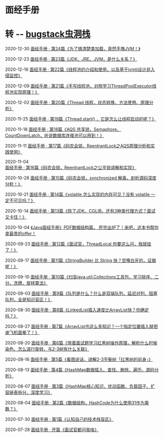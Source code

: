 # 面经手册


# 转 -- [bugstack虫洞栈](https://bugstack.cn/itstack/interview.html)


<span class="posts-list-meta">2020-12-30</span>
<a class="posts-list-name bubble-float-left" href="https://bugstack.cn/interview/2020/12/30/%E9%9D%A2%E7%BB%8F%E6%89%8B%E5%86%8C-%E7%AC%AC24%E7%AF%87-%E4%B8%BA%E4%BA%86%E6%90%9E%E6%B8%85%E6%A5%9A%E7%B1%BB%E5%8A%A0%E8%BD%BD-%E7%AB%9F%E7%84%B6%E6%89%8B%E6%92%B8JVM.html">面经手册 · 第24篇《为了搞清楚类加载，竟然手撸JVM！》</a>
   
  
<span class="posts-list-meta">2020-12-23</span>
<a class="posts-list-name bubble-float-left" href="https://bugstack.cn/interview/2020/12/23/%E9%9D%A2%E7%BB%8F%E6%89%8B%E5%86%8C-%E7%AC%AC23%E7%AF%87-JDK-JRE-JVM-%E6%98%AF%E4%BB%80%E4%B9%88%E5%85%B3%E7%B3%BB.html">面经手册 · 第23篇《JDK、JRE、JVM，是什么关系？》</a>
 
       
<span class="posts-list-meta">2020-12-16</span>
<a class="posts-list-name bubble-float-left" href="https://bugstack.cn/interview/2020/12/16/%E9%9D%A2%E7%BB%8F%E6%89%8B%E5%86%8C-%E7%AC%AC22%E7%AF%87-%E7%BA%BF%E7%A8%8B%E6%B1%A0%E7%9A%84%E4%BB%8B%E7%BB%8D%E5%92%8C%E4%BD%BF%E7%94%A8-%E4%BB%A5%E5%8F%8A%E5%9F%BA%E4%BA%8Ejvmti%E8%AE%BE%E8%AE%A1%E9%9D%9E%E5%85%A5%E4%BE%B5%E7%9B%91%E6%8E%A7.html">面经手册 · 第22篇《线程池的介绍和使用，以及基于jvmti设计非入侵监控》</a>
            
        
<span class="posts-list-meta">2020-12-09</span>
<a class="posts-list-name bubble-float-left" href="https://bugstack.cn/interview/2020/12/09/%E9%9D%A2%E7%BB%8F%E6%89%8B%E5%86%8C-%E7%AC%AC21%E7%AF%87-%E6%89%8B%E5%86%99%E7%BA%BF%E7%A8%8B%E6%B1%A0-%E5%AF%B9%E7%85%A7%E5%AD%A6%E4%B9%A0ThreadPoolExecutor%E7%BA%BF%E7%A8%8B%E6%B1%A0%E5%AE%9E%E7%8E%B0%E5%8E%9F%E7%90%86.html">面经手册 · 第21篇《手写线程池，对照学习ThreadPoolExecutor线程池实现原理！》</a>
      
           
<span class="posts-list-meta">2020-12-02</span>
<a class="posts-list-name bubble-float-left" href="https://bugstack.cn/interview/2020/12/02/%E9%9D%A2%E7%BB%8F%E6%89%8B%E5%86%8C-%E7%AC%AC20%E7%AF%87-Thread-%E7%BA%BF%E7%A8%8B-%E7%8A%B6%E6%80%81%E8%BD%AC%E6%8D%A2-%E6%96%B9%E6%B3%95%E4%BD%BF%E7%94%A8-%E5%8E%9F%E7%90%86%E5%88%86%E6%9E%90.html">面经手册 · 第20篇《Thread 线程，状态转换、方法使用、原理分析》</a>

<span class="posts-list-meta">2020-11-25</span>
<a class="posts-list-name bubble-float-left" href="https://bugstack.cn/interview/2020/11/25/%E9%9D%A2%E7%BB%8F%E6%89%8B%E5%86%8C-%E7%AC%AC19%E7%AF%87-Thread.start()-%E5%AE%83%E6%98%AF%E6%80%8E%E4%B9%88%E8%AE%A9%E7%BA%BF%E7%A8%8B%E5%90%AF%E5%8A%A8%E7%9A%84%E5%91%A2.html">面经手册 · 第19篇《Thread.start() ，它是怎么让线程启动的呢？》</a>


<span class="posts-list-meta">2020-11-18</span>
<a class="posts-list-name bubble-float-left" href="https://bugstack.cn/interview/2020/11/18/%E9%9D%A2%E7%BB%8F%E6%89%8B%E5%86%8C-%E7%AC%AC18%E7%AF%87-AQS-%E5%85%B1%E4%BA%AB%E9%94%81-Semaphore-CountDownLatch-%E5%90%AC%E8%AF%B4%E6%95%B0%E6%8D%AE%E5%BA%93%E8%BF%9E%E6%8E%A5%E6%B1%A0%E5%8F%AF%E4%BB%A5%E7%94%A8%E5%88%B0.html">面经手册 · 第18篇《AQS 共享锁，Semaphore、CountDownLatch，听说数据库连接池可以用到！》</a>


<span class="posts-list-meta">2020-11-11</span>
<a class="posts-list-name bubble-float-left" href="https://bugstack.cn/interview/2020/11/11/%E9%9D%A2%E7%BB%8F%E6%89%8B%E5%86%8C-%E7%AC%AC17%E7%AF%87-%E7%A0%81%E5%86%9C%E4%BC%9A%E9%94%81-ReentrantLock%E4%B9%8BAQS%E5%8E%9F%E7%90%86%E5%88%86%E6%9E%90%E5%92%8C%E5%AE%9E%E8%B7%B5%E4%BD%BF%E7%94%A8.html">面经手册 · 第17篇《码农会锁，ReentrantLock之AQS原理分析和实践使用》</a>


<span class="posts-list-meta">2020-11-04</span>
<a class="posts-list-name bubble-float-left" href="https://bugstack.cn/interview/2020/11/04/%E9%9D%A2%E7%BB%8F%E6%89%8B%E5%86%8C-%E7%AC%AC16%E7%AF%87-%E7%A0%81%E5%86%9C%E4%BC%9A%E9%94%81-ReentrantLock%E4%B9%8B%E5%85%AC%E5%B9%B3%E9%94%81%E8%AE%B2%E8%A7%A3%E5%92%8C%E5%AE%9E%E7%8E%B0.html">面经手册 · 第16篇《码农会锁，ReentrantLock之公平锁讲解和实现》</a>


<span class="posts-list-meta">2020-10-28</span>
<a class="posts-list-name bubble-float-left" href="https://bugstack.cn/interview/2020/10/28/%E9%9D%A2%E7%BB%8F%E6%89%8B%E5%86%8C-%E7%AC%AC15%E7%AF%87-%E7%A0%81%E5%86%9C%E4%BC%9A%E9%94%81-synchronized-%E8%A7%A3%E6%AF%92-%E5%89%96%E6%9E%90%E6%BA%90%E7%A0%81%E6%B7%B1%E5%BA%A6%E5%88%86%E6%9E%90.html">面经手册 · 第15篇《码农会锁，synchronized 解毒，剖析源码深度分析！》</a>


<span class="posts-list-meta">2020-10-21</span>
<a class="posts-list-name bubble-float-left" href="https://bugstack.cn/interview/2020/10/21/%E9%9D%A2%E7%BB%8F%E6%89%8B%E5%86%8C-%E7%AC%AC14%E7%AF%87-volatile-%E6%80%8E%E4%B9%88%E5%AE%9E%E7%8E%B0%E7%9A%84%E5%86%85%E5%AD%98%E5%8F%AF%E8%A7%81-%E6%B2%A1%E6%9C%89-volatile-%E4%B8%80%E5%AE%9A%E4%B8%8D%E5%8F%AF%E8%A7%81%E5%90%97.html">面经手册 · 第14篇《volatile 怎么实现的内存可见？没有 volatile 一定不可见吗？》</a>


<span class="posts-list-meta">2020-10-14</span>
<a class="posts-list-name bubble-float-left" href="https://bugstack.cn/interview/2020/10/14/%E9%9D%A2%E7%BB%8F%E6%89%8B%E5%86%8C-%E7%AC%AC13%E7%AF%87-%E9%99%A4%E4%BA%86JDK-CGLIB-%E8%BF%98%E6%9C%893%E7%A7%8D%E7%B1%BB%E4%BB%A3%E7%90%86%E6%96%B9%E5%BC%8F-%E9%9D%A2%E8%AF%95%E5%8F%88%E5%8D%A1%E4%BD%8F.html">面经手册 · 第13篇《除了JDK、CGLIB，还有3种类代理方式？面试又卡住！》</a>

           
          
<span class="posts-list-meta">2020-10-04</span>
<a class="posts-list-name bubble-float-left" href="https://bugstack.cn/interview/2020/10/04/Java%E9%9D%A2%E7%BB%8F%E6%89%8B%E5%86%8C-PDF%E6%95%B0%E6%8D%AE%E7%BB%93%E6%9E%84%E7%AF%87-%E8%82%9D%E5%AE%8C%E5%87%BA%E7%82%89%E4%BA%86-%E6%9D%A5%E5%90%A7-%E8%BF%99%E6%9C%AC%E4%B9%A6%E5%B8%AE%E4%BD%A0%E6%8B%BF%E6%9C%80%E8%B4%B5%E7%9A%84offer.html">《Java面经手册》PDF数据结构篇， 肝完出炉了！来吧，这本书帮你拿最贵的offer！</a>


<span class="posts-list-meta">2020-09-23</span>
<a class="posts-list-name bubble-float-left" href="https://bugstack.cn/interview/2020/09/23/%E9%9D%A2%E7%BB%8F%E6%89%8B%E5%86%8C-%E7%AC%AC12%E7%AF%87-%E9%9D%A2%E8%AF%95%E5%AE%98-ThreadLocal-%E4%BD%A0%E8%A6%81%E8%BF%99%E4%B9%88%E9%97%AE-%E6%88%91%E5%B0%B1%E6%8C%82%E4%BA%86.html">面经手册 · 第12篇《面试官，ThreadLocal 你要这么问，我就挂了！》</a>


<span class="posts-list-meta">2020-09-17</span>
<a class="posts-list-name bubble-float-left" href="https://bugstack.cn/interview/2020/09/17/%E9%9D%A2%E7%BB%8F%E6%89%8B%E5%86%8C-%E7%AC%AC11%E7%AF%87-StringBuilder-%E6%AF%94-String-%E5%BF%AB-%E7%A9%BA%E5%98%B4%E7%99%BD%E7%89%99%E7%9A%84-%E8%AF%81%E6%8D%AE%E5%91%A2.html">面经手册 · 第11篇《StringBuilder 比 String 快？空嘴白牙的，证据呢！》</a>


<span class="posts-list-meta">2020-09-10</span>
<a class="posts-list-name bubble-float-left" href="https://bugstack.cn/interview/2020/09/10/%E9%9D%A2%E7%BB%8F%E6%89%8B%E5%86%8C-%E7%AC%AC10%E7%AF%87-%E6%89%AB%E7%9B%B2java.util.Collections%E5%B7%A5%E5%85%B7%E5%8C%85-%E5%AD%A6%E4%B9%A0%E6%8E%92%E5%BA%8F-%E4%BA%8C%E5%88%86-%E6%B4%97%E7%89%8C-%E6%97%8B%E8%BD%AC%E7%AE%97%E6%B3%95.html">面经手册 · 第10篇《扫盲java.util.Collections工具包，学习排序、二分、洗牌、旋转算法》</a>


<span class="posts-list-meta">2020-09-03</span>
<a class="posts-list-name bubble-float-left" href="https://bugstack.cn/interview/2020/09/03/%E9%9D%A2%E7%BB%8F%E6%89%8B%E5%86%8C-%E7%AC%AC9%E7%AF%87-%E9%98%9F%E5%88%97%E6%98%AF%E4%BB%80%E4%B9%88-%E4%BB%80%E4%B9%88%E6%98%AF%E5%8F%8C%E7%AB%AF%E9%98%9F%E5%88%97-%E5%BB%B6%E8%BF%9F%E5%AF%B9%E5%88%97-%E9%98%BB%E5%A1%9E%E9%98%9F%E5%88%97-%E5%85%A8%E6%98%AF%E7%9F%A5%E8%AF%86%E7%9B%B2%E5%8C%BA.html">面经手册 · 第9篇《队列是什么？什么是双端队列、延迟对列、阻塞队列，全是知识盲区！》</a>

          
<span class="posts-list-meta">2020-08-30</span>
<a class="posts-list-name bubble-float-left" href="https://bugstack.cn/interview/2020/08/30/%E9%9D%A2%E7%BB%8F%E6%89%8B%E5%86%8C-%E7%AC%AC8%E7%AF%87-LinkedList%E6%8F%92%E5%85%A5%E9%80%9F%E5%BA%A6%E6%AF%94ArrayList%E5%BF%AB-%E4%BD%A0%E7%A1%AE%E5%AE%9A%E5%90%97.html">面经手册 · 第8篇《LinkedList插入速度比ArrayList快？你确定吗？》</a>

          
<span class="posts-list-meta">2020-08-27</span>
<a class="posts-list-name bubble-float-left" href="https://bugstack.cn/interview/2020/08/27/%E9%9D%A2%E7%BB%8F%E6%89%8B%E5%86%8C-%E7%AC%AC7%E7%AF%87-ArrayList%E4%B9%9F%E8%BF%99%E4%B9%88%E5%A4%9A%E7%9F%A5%E8%AF%86-%E4%B8%80%E4%B8%AA%E6%8C%87%E5%AE%9A%E4%BD%8D%E7%BD%AE%E6%8F%92%E5%85%A5%E5%B0%B1%E6%8A%8A%E8%B0%A2%E9%A3%9E%E6%9C%BA%E9%9D%A2%E6%99%95%E4%BA%86.html">面经手册 · 第7篇《ArrayList也这么多知识？一个指定位置插入就把谢飞机面晕了！》</a>


<span class="posts-list-meta">2020-08-20</span>
<a class="posts-list-name bubble-float-left" href="https://bugstack.cn/interview/2020/08/20/%E9%9D%A2%E7%BB%8F%E6%89%8B%E5%86%8C-%E7%AC%AC6%E7%AF%87-%E5%B8%A6%E7%9D%80%E9%9D%A2%E8%AF%95%E9%A2%98%E5%AD%A6%E4%B9%A0%E7%BA%A2%E9%BB%91%E6%A0%91%E6%93%8D%E4%BD%9C%E5%8E%9F%E7%90%86-%E8%A7%A3%E6%9E%90%E4%BB%80%E4%B9%88%E6%97%B6%E5%80%99%E6%9F%93%E8%89%B2-%E6%80%8E%E4%B9%88%E8%BF%9B%E8%A1%8C%E6%97%8B%E8%BD%AC-%E4%B8%8E2-3%E6%A0%91%E6%9C%89%E4%BB%80%E4%B9%88%E5%85%B3%E8%81%94.html">面经手册 · 第6篇《带着面试题学习红黑树操作原理，解析什么时候染色、怎么进行旋转、与2-3树有什么关联》</a>

          
<span class="posts-list-meta">2020-08-16</span>
<a class="posts-list-name bubble-float-left" href="https://bugstack.cn/interview/2020/08/16/%E9%9D%A2%E7%BB%8F%E6%89%8B%E5%86%8C-%E7%AC%AC5%E7%AF%87-%E7%9C%8B%E5%9B%BE%E8%AF%B4%E8%AF%9D-%E8%AE%B2%E8%A7%A32-3%E5%B9%B3%E8%A1%A1%E6%A0%91-%E7%BA%A2%E9%BB%91%E6%A0%91%E7%9A%84%E5%89%8D%E8%BA%AB.html">面经手册 · 第5篇《看图说话，讲解2-3平衡树「红黑树的前身」》</a>
          
<span class="posts-list-meta">2020-08-13</span>
<a class="posts-list-name bubble-float-left" href="https://bugstack.cn/interview/2020/08/13/%E9%9D%A2%E7%BB%8F%E6%89%8B%E5%86%8C-%E7%AC%AC4%E7%AF%87-HashMap%E6%95%B0%E6%8D%AE%E6%8F%92%E5%85%A5-%E6%9F%A5%E6%89%BE-%E5%88%A0%E9%99%A4-%E9%81%8D%E5%8E%86-%E6%BA%90%E7%A0%81%E5%88%86%E6%9E%90.html">面经手册 · 第4篇《HashMap数据插入、查找、删除、遍历，源码分析》</a>

<span class="posts-list-meta">2020-08-07</span>
<a class="posts-list-name bubble-float-left" href="https://bugstack.cn/interview/2020/08/07/%E9%9D%A2%E7%BB%8F%E6%89%8B%E5%86%8C-%E7%AC%AC3%E7%AF%87-HashMap%E6%A0%B8%E5%BF%83%E7%9F%A5%E8%AF%86-%E6%89%B0%E5%8A%A8%E5%87%BD%E6%95%B0-%E8%B4%9F%E8%BD%BD%E5%9B%A0%E5%AD%90-%E6%89%A9%E5%AE%B9%E9%93%BE%E8%A1%A8%E6%8B%86%E5%88%86-%E6%B7%B1%E5%BA%A6%E5%AD%A6%E4%B9%A0.html">面经手册 · 第3篇《HashMap核心知识，扰动函数、负载因子、扩容链表拆分，深度学习》</a>

            
           
<span class="posts-list-meta">2020-08-04</span>
<a class="posts-list-name bubble-float-left" href="https://bugstack.cn/interview/2020/08/04/%E9%9D%A2%E7%BB%8F%E6%89%8B%E5%86%8C-%E7%AC%AC2%E7%AF%87-%E6%95%B0%E6%8D%AE%E7%BB%93%E6%9E%84-HashCode%E4%B8%BA%E4%BB%80%E4%B9%88%E4%BD%BF%E7%94%A831%E4%BD%9C%E4%B8%BA%E4%B9%98%E6%95%B0.html">面经手册 · 第2篇《数据结构，HashCode为什么使用31作为乘数？》</a>
            
           
<span class="posts-list-meta">2020-07-30</span>
<a class="posts-list-name bubble-float-left" href="https://bugstack.cn/interview/2020/07/30/%E9%9D%A2%E7%BB%8F%E6%89%8B%E5%86%8C-%E7%AC%AC1%E7%AF%87-%E8%AE%A4%E7%9F%A5%E8%87%AA%E5%B7%B1%E7%9A%84%E6%8A%80%E6%9C%AF%E6%A0%88%E7%9B%B2%E5%8C%BA.html">面经手册 · 第1篇《认知自己的技术栈盲区》</a>

           
<span class="posts-list-meta">2020-07-28</span>
<a class="posts-list-name bubble-float-left" href="https://bugstack.cn/interview/2020/07/28/%E9%9D%A2%E7%BB%8F%E6%89%8B%E5%86%8C-%E5%BC%80%E7%AF%87-%E9%9D%A2%E8%AF%95%E5%AE%98%E9%83%BD%E9%97%AE%E6%88%91%E5%95%A5.html">面经手册 · 开篇《面试官都问我啥》</a>
    

